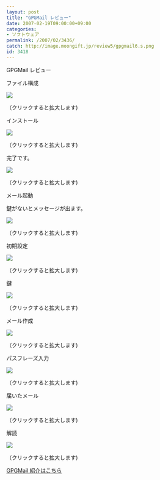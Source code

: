 ```yaml
---
layout: post
title: "GPGMail レビュー"
date: 2007-02-19T09:00:00+09:00
categories:
- ソフトウェア
permalink: /2007/02/3436/
catch: http://image.moongift.jp/review5/gpgmail6.s.png
id: 3418
---
```

GPGMail レビュー  
<!--more-->

ファイル構成

  

[![](http://image.moongift.jp/review5/gpgmail1.s.png)](http://image.moongift.jp/review5/gpgmail1.png)  
  
（クリックすると拡大します)

  

インストール

  

[![](http://image.moongift.jp/review5/gpgmail2.s.png)](http://image.moongift.jp/review5/gpgmail2.png)  
  
（クリックすると拡大します)

  

完了です。

  

[![](http://image.moongift.jp/review5/gpgmail3.s.png)](http://image.moongift.jp/review5/gpgmail3.png)  
  
（クリックすると拡大します)

  

メール起動

  

鍵がないとメッセージが出ます。

  

[![](http://image.moongift.jp/review5/gpgmail4.s.png)](http://image.moongift.jp/review5/gpgmail4.png)  
  
（クリックすると拡大します)

  

初期設定

  

[![](http://image.moongift.jp/review5/gpgmail5.s.png)](http://image.moongift.jp/review5/gpgmail5.png)  
  
（クリックすると拡大します)

  

鍵

  

[![](http://image.moongift.jp/review5/gpgmail6.s.png)](http://image.moongift.jp/review5/gpgmail6.png)  
  
（クリックすると拡大します)

  

メール作成

  

[![](http://image.moongift.jp/review5/gpgmail7.s.png)](http://image.moongift.jp/review5/gpgmail7.png)  
  
（クリックすると拡大します)

  

パスフレーズ入力

  

[![](http://image.moongift.jp/review5/gpgmail8.s.png)](http://image.moongift.jp/review5/gpgmail8.png)  
  
（クリックすると拡大します)

  

届いたメール

  

[![](http://image.moongift.jp/review5/gpgmail9.s.png)](http://image.moongift.jp/review5/gpgmail9.png)  
  
（クリックすると拡大します)

  

解読

  

[![](http://image.moongift.jp/review5/gpgmail10.s.png)](http://image.moongift.jp/review5/gpgmail10.png)  
  
（クリックすると拡大します)

  

[GPGMail 紹介はこちら](http://oss.moongift.jp/intro/i-3430.html)

